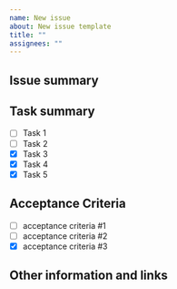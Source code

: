 ```yaml
---
name: New issue
about: New issue template
title: ""
assignees: ""
---
```


## Issue summary

<!-- A clear and concise description of what the issue is. -->

## Task summary

<!-- A clear and concise description of what the task(s) are. -->

- [ ] Task 1
- [ ] Task 2
- [x] Task 3
- [x] Task 4
- [x] Task 5

## Acceptance Criteria

<!-- Provide the acceptance criteria for the issue. -->

- [ ] acceptance criteria #1
- [ ] acceptance criteria #2
- [x] acceptance criteria #3

## Other information and links

<!-- Add any other context, existing implementation reference or screenshots about the task here. -->

<!-- Thank you 💪 -->